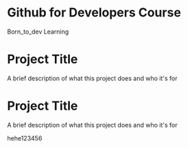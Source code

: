 # Github for Developers Course 
Born_to_dev Learning

# Project Title

A brief description of what this project does and who it's for

# Project Title

A brief description of what this project does and who it's for

hehe123456